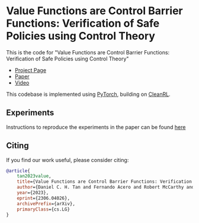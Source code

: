 # Value Functions are Control Barrier Functions: Verification of Safe Policies using Control Theory

This is the code for "Value Functions are Control Barrier Functions: Verification of Safe Policies using Control Theory"

 * [Project Page](https://rl_cbf.github.io)
 * [Paper](https://arxiv.org/abs/2306.04026)
 * [Video](https://youtu.be/WN4LW06-Fn0)
 
This codebase is implemented using [PyTorch](https://pytorch.org/), 
building on [CleanRL](https://github.com/vwxyzjn/cleanrl).

## Experiments

Instructions to reproduce the experiments in the paper can be found [here](experiments/README.md)
 
## Citing
If you find our work useful, please consider citing:
```BibTeX
@article{
    tan2023value,
    title={Value Functions are Control Barrier Functions: Verification of Safe Policies using Control Theory}, 
    author={Daniel C. H. Tan and Fernando Acero and Robert McCarthy and Dimitrios Kanoulas and Zhibin Li},
    year={2023},
    eprint={2306.04026},
    archivePrefix={arXiv},
    primaryClass={cs.LG}
}
```